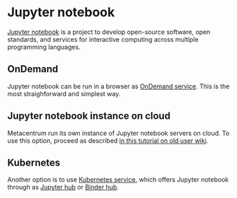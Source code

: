 # Jupyter notebook

[Jupyter notebook](https://jupyter.org/) is a project to develop open-source software, open standards, and services for interactive computing across multiple programming languages.

## OnDemand

Jupyter notebook can be run in a browser as [OnDemand service](https://ondemand.metacentrum.cz). This is the most straighforward and simplest way.

## Jupyter notebook instance on cloud

Metacentrum run its own instance of Jupyter notebook servers on cloud. To use this option, proceed as described [in this tutorial on old user wiki](https://wiki.metacentrum.cz/wiki/Jupyter_for_MetaCentrum_users).

## Kubernetes

Another option is to use [Kubernetes service](https://docs.cerit.io/), which offers Jupyter notebook through as [Jupyter hub](https://hub.cloud.e-infra.cz/hub/) or [Binder hub](https://docs.cerit.io/docs/binderhub.html).

